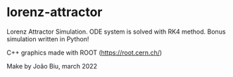# lorenz-attractor

Lorenz Attractor Simulation. 
ODE system is solved with RK4 method.
Bonus simulation written in Python!


C++ graphics made with ROOT (https://root.cern.ch/)

Make by João Biu, march 2022
